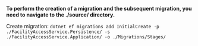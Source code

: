 **To perform the creation of a migration and the subsequent migration, you need to navigate to the ./source/ directory.**


Create migration:
``
dotnet ef migrations add InitialCreate -p ./FacilityAccessService.Persistence/ -s ./FacilityAccessService.Application/ -o ./Migrations/Stages/
``